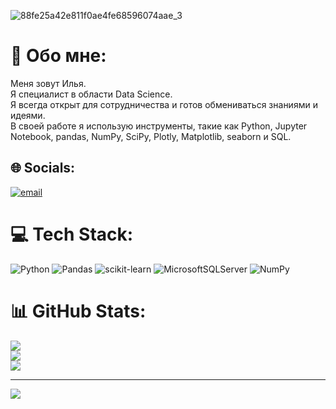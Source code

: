 ![88fe25a42e811f0ae4fe68596074aae_3](https://github.com/user-attachments/assets/5876bbf4-95eb-4ea3-adfa-3f350f809b64)
# 💫 Обо мне:
Меня зовут Илья.<br>Я специалист в области Data Science.<br>Я всегда открыт для сотрудничества и готов обмениваться знаниями и идеями.<br>В своей работе я использую инструменты, такие как Python, Jupyter Notebook, pandas, NumPy, SciPy, Plotly, Matplotlib, seaborn и SQL.


## 🌐 Socials:
[![email](https://img.shields.io/badge/Email-D14836?logo=gmail&logoColor=white)](mailto:DataPandasprof@yandex.ru) 

# 💻 Tech Stack:
![Python](https://img.shields.io/badge/python-3670A0?style=for-the-badge&logo=python&logoColor=ffdd54) ![Pandas](https://img.shields.io/badge/pandas-%23150458.svg?style=for-the-badge&logo=pandas&logoColor=white) ![scikit-learn](https://img.shields.io/badge/scikit--learn-%23F7931E.svg?style=for-the-badge&logo=scikit-learn&logoColor=white) ![MicrosoftSQLServer](https://img.shields.io/badge/Microsoft%20SQL%20Server-CC2927?style=for-the-badge&logo=microsoft%20sql%20server&logoColor=white) ![NumPy](https://img.shields.io/badge/numpy-%23013243.svg?style=for-the-badge&logo=numpy&logoColor=white)
# 📊 GitHub Stats:
![](https://github-readme-stats.vercel.app/api?username=DataPandasprof&theme=dark&hide_border=false&include_all_commits=true&count_private=true)<br/>
![](https://nirzak-streak-stats.vercel.app/?user=DataPandasprof&theme=dark&hide_border=false)<br/>
![](https://github-readme-stats.vercel.app/api/top-langs/?username=DataPandasprof&theme=dark&hide_border=false&include_all_commits=true&count_private=true&layout=compact)

---
[![](https://visitcount.itsvg.in/api?id=DataPandasprof&icon=0&color=0)](https://visitcount.itsvg.in)

<!-- Proudly created with GPRM ( https://gprm.itsvg.in ) -->
